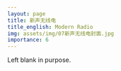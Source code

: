 ```yaml
---
layout: page
title: 新声无线电
title_english: Modern Radio
img: assets/img/07新声无线电封面.jpg
importance: 6
---
```


Left blank in purpose.

